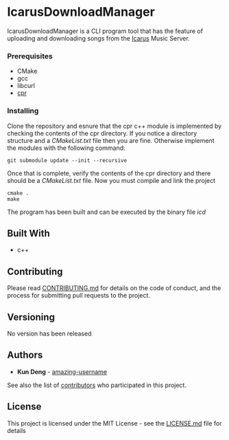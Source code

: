 # IcarusDownloadManager

IcarusDownloadManager is a CLI program tool that has the feature of uploading and downloading songs from the [Icarus](https://github.com/amazing-username/Icarus) Music Server.

### Prerequisites

* CMake
* gcc
* libcurl
* [cpr](http://whoshuu.github.io/cpr/)

### Installing

Clone the repository and esnure that the cpr c++ module is implemented by checking the contents of the cpr directory. If you notice a directory structure and a *CMakeList.txt* file then you are fine. Otherwise implement the modules with the following command:


```
git submodule update --init --recursive
```

Once that is complete, verify the contents of the cpr directory and there should be a *CMakeList.txt* file. Now you must compile and link the project

```
cmake .
make
```

The program has been built and can be executed by the binary file *icd*


## Built With

* c++

## Contributing

Please read [CONTRIBUTING.md](CONTRIBUTING.md) for details on the code of conduct, and the process for submitting pull requests to the project.

## Versioning

No version has been released 

## Authors

* **Kun Deng** - [amazing-username](https://github.com/amazing-username)

See also the list of [contributors](https://github.com/amazing-username/Icarus/graphs/contributors) who participated in this project.

## License

This project is licensed under the MIT License - see the [LICENSE.md](LICENSE.md) file for details

